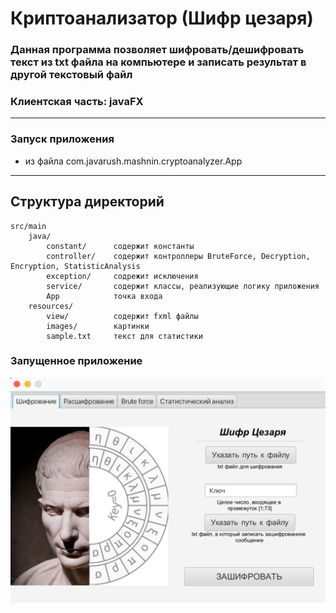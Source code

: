 # Криптоанализатор (Шифр цезаря)

### Данная программа позволяет шифровать/дешифровать текст из txt файла на компьютере и записать результат в другой текстовый файл

### Клиентская часть: javaFX

-------------------

### Запуск приложения
- из файла com.javarush.mashnin.cryptoanalyzer.App

-------------------

Структура директорий
-------------------

```
src/main
    java/              
        constant/      содержит константы
        controller/    содержит контроллеры BruteForce, Decryption, Encryption, StatisticAnalysis
        exception/     содрежит исключения
        service/       содержит классы, реализующие логику приложения
        App            точка входа
    resources/         
        view/          содержит fxml файлы
        images/        картинки
        sample.txt     текст для статистики
```
### Запущенное приложение
![img.png](img.png)